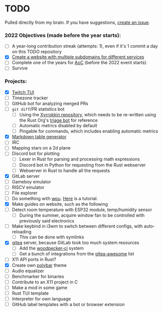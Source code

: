 # TODO

Pulled directly from my brain. If you have suggestions, [create an issue](https://github.com/Xithrius/TODO/issues/new).

### 2022 Objectives (made before the year starts):
- [ ] A year-long contribution streak (attempts: 1), even if it's 1 commit a day on this TODO repository
- [x] [Create a website with multiple subdomains for different services](https://github.com/Xithrius/xithrius.cloud)
- [ ] Complete one of the years for [AoC](https://adventofcode.com/) (before the 2022 event starts)
- [ ] Survive

### Projects:
- [x] [Twitch TUI](https://github.com/Xithrius/twitch-tui)
- [ ] Timezone tracker
- [ ] GitHub bot for analyzing merged PRs
- [ ] `git diff`/PR statistics bot
  - [ ] Using the [Xyrrokkin repository](https://github.com/Xithrius/Xyrrokkin), which needs to be re-written using the Rust Org's [triage bot](https://github.com/rust-lang/triagebot/) for reference  
  - [ ] Automatic metrics disabled by default
  - [ ] Pingable for commands, which includes enabling automatic metrics 
- [x] [Markdown table generator](https://github.com/Xithrius/markdown-table-rs)
- [ ] IRC
- [ ] Mapping stars on a 2d plane
- [ ] Discord bot for plotting
  - [ ] Lexer in Rust for parsing and processing math expressions
  - [ ] Discord bot in Python for requesting from the Rust webserver
  - [ ] Webserver in Rust to handle all the requests
- [x] GitLab server
- [ ] Gameboy emulator
- [ ] RISCV emulator
- [ ] File explorer
- [ ] Do something with [wpu](https://docs.rs/wgpu/0.12.0/wgpu/). [Here](https://sotrh.github.io/learn-wgpu/beginner/tutorial1-window/) is a tutorial.
- [x] Make guides on website, such as the following
- [ ] Detect room temperature with ESP32 module, temp/humidity sensor
  - [ ] During the summer, acquire window fan to be controlled with previously said electronics
- [ ] Make keybind in i3wm to switch between different configs, with auto-reloading
  - [ ] This can be done with symlinks
- [x] [gitea](https://docs.gitea.io/en-us) server, because GitLab took too much system resources
  - [ ] Add the [woodpecker-ci](https://github.com/woodpecker-ci/woodpecker) system
  - [ ] Get a bunch of integrations from the [gitea-awesome](https://gitea.com/gitea/awesome-gitea) list
- [ ] X11 API ports in Rust?
- [x] Create own [polybar](https://github.com/polybar/polybar) theme
- [ ] Audio equalizer
- [ ] Benchmarker for binaries
- [ ] Contribute to an X11 project in C
- [ ] Make a mod in some game
- [ ] Rust TUI template
- [ ] Interpreter for own language
- [ ] GitHub label templates with a bot or browser extension
